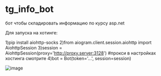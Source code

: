 # tg_info_bot
бот чтобы складировать информацию по курсу asp.net

Для запуска на хотинге:

1)pip install aiohttp-socks
2)from aiogram.client.session.aiohttp import AiohttpSession
3)session = AiohttpSession(proxy='http://proxy.server:3128')  #прокси в настройках хостинга смотрите
4)bot = Bot(token='...', session=session)

![image](https://github.com/senaKash/tg_info_bot/assets/62939178/07334a12-06a8-438b-a218-b7476febf856)
